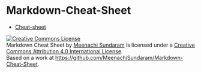 # Markdown-Cheat-Sheet

* [Cheat-sheet](https://github.com/MeenachiSundaram/Markdown-Cheat-Sheet/blob/master/Markdown%20cheat%20sheet.md)

<a rel="license" href="http://creativecommons.org/licenses/by/4.0/"><img alt="Creative Commons License" style="border-width:0" src="https://i.creativecommons.org/l/by/4.0/88x31.png" /></a><br /><span xmlns:dct="http://purl.org/dc/terms/" property="dct:title">Markdown Cheat Sheet</span> by <a xmlns:cc="http://creativecommons.org/ns#" href="https://github.com/MeenachiSundaram" property="cc:attributionName" rel="cc:attributionURL">Meenachi Sundaram</a> is licensed under a <a rel="license" href="http://creativecommons.org/licenses/by/4.0/">Creative Commons Attribution 4.0 International License</a>.<br />Based on a work at <a xmlns:dct="http://purl.org/dc/terms/" href="https://github.com/MeenachiSundaram/Markdown-Cheat-Sheet" rel="dct:source">https://github.com/MeenachiSundaram/Markdown-Cheat-Sheet</a>.
